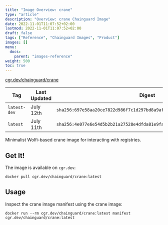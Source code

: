```yaml
---
title: "Image Overview: crane"
type: "article"
description: "Overview: crane Chainguard Image"
date: 2022-11-01T11:07:52+02:00
lastmod: 2022-11-01T11:07:52+02:00
draft: false
tags: ["Reference", "Chainguard Images", "Product"]
images: []
menu:
  docs:
    parent: "images-reference"
weight: 500
toc: true
---
```


[cgr.dev/chainguard/crane](https://github.com/chainguard-images/images/tree/main/images/crane)

| Tag          | Last Updated | Digest                                                                    |
|--------------|--------------|---------------------------------------------------------------------------|
| `latest-dev` | July 12th    | `sha256:697e58aa20ce7822d986f7c1d297bd8a9af31c704dc34695f684ea275066e3c0` |
| `latest`     | July 11th    | `sha256:4e077e6e54d5b2b21a27528e4dfda81e9fa3399d7793e3b35454ac229d0980dc` |



Minimalist Wolfi-based crane image for interacting with registries.

## Get It!

The image is available on `cgr.dev`:

```
docker pull cgr.dev/chainguard/crane:latest
```

## Usage

Inspect the crane image manifest using the crane image:

```
docker run --rm cgr.dev/chainguard/crane:latest manifest cgr.dev/chainguard/crane:latest
```
